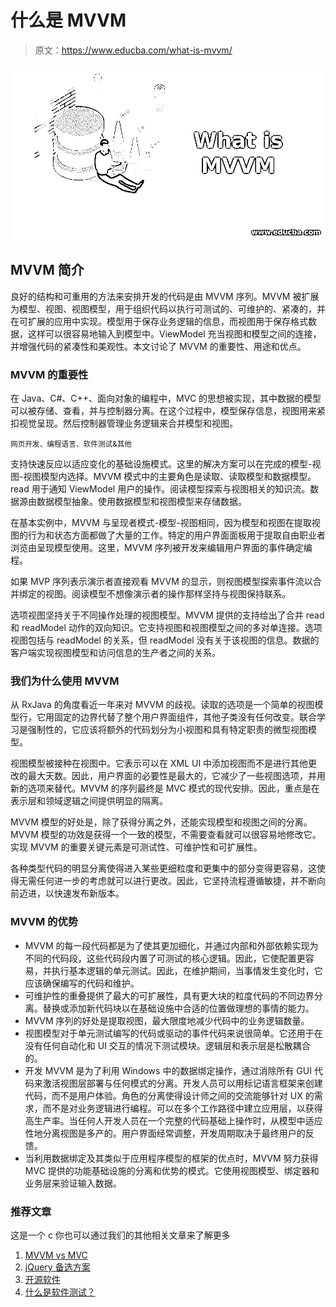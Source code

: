 # 什么是 MVVM

> 原文：<https://www.educba.com/what-is-mvvm/>

![What is MVVM](img/d015f2a28d81799e268ce4227bde9f5e.png)



## MVVM 简介

良好的结构和可重用的方法来安排开发的代码是由 MVVM 序列。MVVM 被扩展为模型、视图、视图模型，用于组织代码以执行可测试的、可维护的、紧凑的，并在可扩展的应用中实现。模型用于保存业务逻辑的信息，而视图用于保存格式数据，这样可以很容易地输入到模型中。ViewModel 充当视图和模型之间的连接，并增强代码的紧凑性和美观性。本文讨论了 MVVM 的重要性、用途和优点。

### MVVM 的重要性

在 Java、C#、C++、面向对象的编程中，MVC 的思想被实现，其中数据的模型可以被存储、查看，并与控制器分离。在这个过程中，模型保存信息，视图用来紧扣视觉呈现。然后控制器管理业务逻辑来合并模型和视图。

<small>网页开发、编程语言、软件测试&其他</small>

支持快速反应以适应变化的基础设施模式。这里的解决方案可以在完成的模型-视图-视图模型内选择。MVVM 模式中的主要角色是读取、读取模型和数据模型。read 用于通知 ViewModel 用户的操作。阅读模型探索与视图相关的知识流。数据源由数据模型抽象。使用数据模型和视图模型来存储数据。

在基本实例中，MVVM 与呈现者模式-模型-视图相同，因为模型和视图在提取视图的行为和状态方面都做了大量的工作。特定的用户界面面板用于提取自由职业者浏览由呈现模型使用。这里，MVVM 序列被开发来编辑用户界面的事件确定编程。

如果 MVP 序列表示演示者直接观看 MVVM 的显示，则视图模型探索事件流以合并绑定的视图。阅读模型不想像演示者的操作那样坚持与视图保持联系。

选项视图坚持关于不同操作处理的视图模型。MVVM 提供的支持给出了合并 read 和 readModel 动作的双向知识。它支持视图和视图模型之间的多对单连接。选项视图包括与 readModel 的关系，但 readModel 没有关于该视图的信息。数据的客户端实现视图模型和访问信息的生产者之间的关系。

### 我们为什么使用 MVVM

从 RxJava 的角度看近一年来对 MVVM 的歧视。读取的选项是一个简单的视图模型行，它用固定的边界代替了整个用户界面组件，其他子类没有任何改变。联合学习是强制性的，它应该将额外的代码划分为小视图和具有特定职责的微型视图模型。

视图模型被接种在视图中。它表示可以在 XML UI 中添加视图而不是进行其他更改的最大天数。因此，用户界面的必要性是最大的，它减少了一些视图选项，并用新的选项来替代。MVVM 的序列最终是 MVC 模式的现代安排。因此，重点是在表示层和领域逻辑之间提供明显的隔离。

MVVM 模型的好处是，除了获得分离之外，还能实现模型和视图之间的分离。MVVM 模型的功效是获得一个一致的模型，不需要查看就可以很容易地修改它。实现 MVVM 的重要关键元素是可测试性、可维护性和可扩展性。

各种类型代码的明显分离使得进入某些更细粒度和更集中的部分变得更容易，这使得无需任何进一步的考虑就可以进行更改。因此，它坚持流程遵循敏捷，并不断向前迈进，以快速发布新版本。

### MVVM 的优势

*   MVVM 的每一段代码都是为了使其更加细化，并通过内部和外部依赖实现为不同的代码段，这些代码段内置了可测试的核心逻辑。因此，它使配置更容易，并执行基本逻辑的单元测试。因此，在维护期间，当事情发生变化时，它应该确保编写的代码和维护。
*   可维护性的重叠提供了最大的可扩展性，具有更大块的粒度代码的不同边界分离。替换或添加新代码块以在基础设施中合适的位置做理想的事情的能力。
*   MVVM 序列的好处是提取视图，最大限度地减少代码中的业务逻辑数量。
*   视图模型对于单元测试编写的代码或驱动的事件代码来说很简单。它还用于在没有任何自动化和 UI 交互的情况下测试模块。逻辑层和表示层是松散耦合的。
*   开发 MVVM 是为了利用 Windows 中的数据绑定操作，通过消除所有 GUI 代码来激活视图层部署与任何模式的分离。开发人员可以用标记语言框架来创建代码，而不是用户体验。角色的分离使得设计师之间的交流能够针对 UX 的需求，而不是对业务逻辑进行编程。可以在多个工作路径中建立应用层，以获得高生产率。当任何人开发人员在一个完整的代码基础上操作时，从模型中适应性地分离视图是多产的。用户界面经常调整，开发周期取决于最终用户的反馈。
*   当利用数据绑定及其类似于应用程序模型的框架的优点时，MVVM 努力获得 MVC 提供的功能基础设施的分离和优势的模式。它使用视图模型、绑定器和业务层来验证输入数据。

### 推荐文章

这是一个 c 你也可以通过我们的其他相关文章来了解更多

1.  [MVVM vs MVC](https://www.educba.com/mvvm-vs-mvc/)
2.  [jQuery 备选方案](https://www.educba.com/jquery-alternatives/)
3.  [开源软件](https://www.educba.com/open-source-software/)
4.  [什么是软件测试？](https://www.educba.com/what-is-software-testing/)





